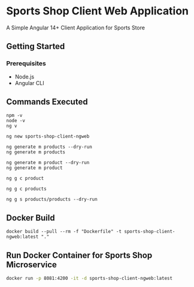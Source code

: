 # Sports Shop Client Web Application

A Simple Angular 14+ Client Application for Sports Store

## Getting Started

### Prerequisites

- Node.js
- Angular CLI

## Commands Executed

```angularcli
npm -v
node -v
ng v

ng new sports-shop-client-ngweb

ng generate m products --dry-run
ng generate m products

ng generate m product --dry-run
ng generate m product

ng g c product

ng g c products 

ng g s products/products --dry-run
```

## Docker Build

```docker
docker build --pull --rm -f "Dockerfile" -t sports-shop-client-ngweb:latest "." 
```

## Run Docker Container for Sports Shop Microservice

```bash
docker run -p 8081:4200 -it -d sports-shop-client-ngweb:latest
```
